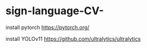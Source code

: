 # sign-language-CV-

install pytorch
https://pytorch.org/

install YOLOv11
https://github.com/ultralytics/ultralytics
